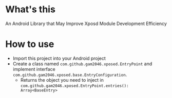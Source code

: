 # What's this

An Android Library that May Improve Xposd Module Development Efficiency

# How to use

- Import this project into your Android project
- Create a class named `com.github.gam2046.xposed.EntryPoint` and implement interface `com.github.gam2046.xposed.base.EntryConfiguration`.
  + Returns the object you need to inject in `com.github.gam2046.xposed.EntryPoint.entries(): Array<BaseEntry>`